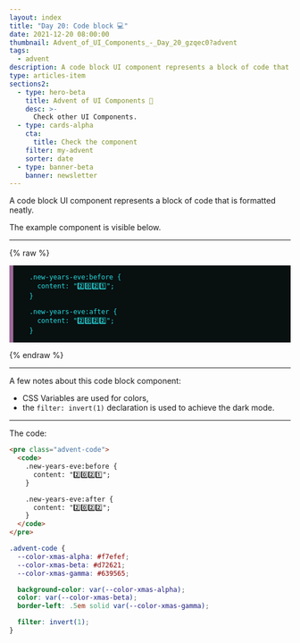 ```yaml
---
layout: index
title: "Day 20: Code block 💻"
date: 2021-12-20 08:00:00
thumbnail: Advent_of_UI_Components_-_Day_20_gzqec0?advent
tags:
  - advent
description: A code block UI component represents a block of code that is formatted neatly.
type: articles-item
sections2:
  - type: hero-beta
    title: Advent of UI Components 🎄
    desc: >-
      Check other UI Components.
  - type: cards-alpha
    cta:
      title: Check the component
    filter: my-advent
    sorter: date
  - type: banner-beta
    banner: newsletter
---
```


A code block UI component represents a block of code that is formatted neatly.

The example component is visible below.

---

{% raw %}
<pre class="advent-code">
  <code>
    .new-years-eve:before {
      content: "2️⃣0️⃣2️⃣1️⃣";
    }

    .new-years-eve:after {
      content: "2️⃣0️⃣2️⃣2️⃣";
    }
  </code>
</pre>
<style>
.advent-code {
  --color-xmas-alpha: #f7efef;
  --color-xmas-beta: #d72621;
  --color-xmas-gamma: #639565;
  display: flex;
  background-color: var(--color-xmas-alpha);
  color: var(--color-xmas-beta);
  border-left: .5em solid var(--color-xmas-gamma);
  filter: invert(1);
}
.copy .advent-code code {
  font-family: monospace;
}
</style>
{% endraw %}

---

A few notes about this code block component:

- CSS Variables are used for colors,
- the `filter: invert(1)` declaration is used to achieve the dark mode.

---

The code:

```html
<pre class="advent-code">
  <code>
    .new-years-eve:before {
      content: "2️⃣0️⃣2️⃣1️⃣";
    }

    .new-years-eve:after {
      content: "2️⃣0️⃣2️⃣2️⃣";
    }
  </code>
</pre>
```

```css
.advent-code {
  --color-xmas-alpha: #f7efef;
  --color-xmas-beta: #d72621;
  --color-xmas-gamma: #639565;

  background-color: var(--color-xmas-alpha);
  color: var(--color-xmas-beta);
  border-left: .5em solid var(--color-xmas-gamma);

  filter: invert(1);
}
```
